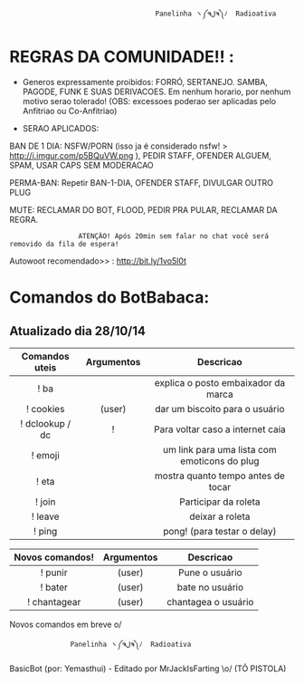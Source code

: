                                         Panelinha ヽ༼ຈلຈ༽ﾉ  Radioativa

REGRAS DA COMUNIDADE!! :
=========
 - Generos expressamente proibidos: FORRÓ, SERTANEJO. SAMBA, PAGODE, FUNK E SUAS DERIVACOES.  Em nenhum horario, por nenhum motivo serao tolerado!  (OBS: excessoes poderao ser aplicadas pelo Anfitriao ou Co-Anfitriao)
 
 - SERAO APLICADOS:

  BAN DE 1 DIA: NSFW/PORN (isso ja é considerado nsfw! > http://i.imgur.com/p5BQuVW.png ), PEDIR STAFF, OFENDER ALGUEM, SPAM, USAR CAPS SEM MODERACAO 

  PERMA-BAN: Repetir BAN-1-DIA, OFENDER STAFF, DIVULGAR OUTRO PLUG
  
  MUTE: RECLAMAR DO BOT, FLOOD, PEDIR PRA PULAR, RECLAMAR DA REGRA.

                     ATENÇÃO! Após 20min sem falar no chat você será removido da fila de espera!

Autowoot recomendado>> : http://bit.ly/1vo5l0t

Comandos do BotBabaca:
=========
Atualizado dia 28/10/14
----

|Comandos uteis | Argumentos |  Descricao |
|:------:|:---------:|:--------------------------------------:|
|! ba | | explica o posto embaixador da marca |
|! cookies | (user) | dar um biscoito para o usuário |
|! dclookup / dc |! | Para voltar caso a internet caia|
|! emoji | | um link para uma lista com emoticons do plug|
|! eta | | mostra quanto tempo antes de tocar |
|! join | | Participar da roleta|
|! leave | | deixar a roleta |
|! ping | | pong! (para testar o delay) |

|Novos comandos! | Argumentos |  Descricao |
|:------:|:---------:|:--------------------------------------:|
|! punir | (user)| Pune o usuário |
|! bater |(user) |bate no usuário |
|! chantagear |(user)| chantagea o usuário |

Novos comandos em breve o/

                   Panelinha ヽ༼ຈلຈ༽ﾉ  Radioativa

BasicBot (por: Yemasthui) - Editado por MrJackIsFarting \o/ (TÕ PISTOLA)
